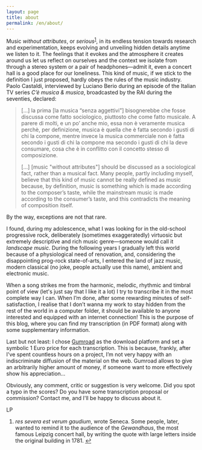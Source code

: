 ```yaml
---
layout: page
title: about
permalink: /en/about/
---
```


Music *without attributes*, or *serious*<sup><a href="#fn1"
id="ref1">1</a></sup>, in its endless tension towards research and
experimentation, keeps evolving and unveiling hidden details anytime we listen
to it. The feelings that it evokes and the atmosphere it creates around us let
us reflect on ourselves and the context we isolate from through a stereo
system or a pair of headphones—admit it, even a concert hall is a good place
for our loneliness.  This kind of music, if we stick to the definition I just
proposed, hardly obeys the rules of the music industry. Paolo Castaldi,
interviewed by Luciano Berio during an episode of the Italian TV series *C’è
musica & musica*, broadcasted by the RAI during the seventies, declared:

> [...] la prima [la musica “senza aggettivi”] bisognerebbe che fosse discussa
> come fatto sociologico, piuttosto che come fatto musicale. A parere di molti,
> e un po’ anche mio, essa non è veramente musica perchè, per definizione,
> musica è quella che è fatta secondo i gusti di chi la compone, mentre invece
> la musica commerciale non è fatta secondo i gusti di chi la compone ma
> secondo i gusti di chi la deve consumare, cosa che è in conflitto con il
> concetto stesso di composizione.
>
> [...] [music "without attributes"] should be discussed as a sociological
> fact, rather than a musical fact. Many people, partly including myself,
> believe that this kind of music cannot be really defined as music because, by
> definition, music is something which is made according to the composer’s
> taste, while the mainstream music is made according to the consumer’s taste,
> and this contradicts the meaning of composition itself.

By the way, exceptions are not that rare.

I found, during my adolescence, what I was looking for in the old-school
progressive rock, deliberately (sometimes exaggeratedly) virtuosic but
extremely descriptive and rich music genre—someone would call it *landscape
music*.  During the following years I gradually left this world because of a
physiological need of renovation, and, considering the disappointing prog-rock
state-of-arts, I entered the land of jazz music, modern classical (no joke,
people actually use this name), ambient and electronic music.

When a song strikes me from the harmonic, melodic, rhythmic and timbral point
of view (let's just say that I like it a lot) I try to transcribe it in the
most complete way I can. When I’m done, after some rewarding minutes of
self-satisfaction, I realise that I don’t wanna my work to stay hidden from the
rest of the world in a computer folder, it should be available to anyone
interested and equipped with an internet connection! This is the purpose of
this blog, where you can find my transcription (in PDF format) along with some
supplementary information.

Last but not least: I chose [Gumroad](http://www.gumroad.com) as the download
platform and set a symbolic 1 Euro price for each transcription. This is
because, frankly, after I've spent countless hours on a project, I’m not very
happy with an indiscriminate diffusion of the material on the web. Gumroad
allows to give an arbitrarily higher amount of money, if someone want to more
effectively show his appreciation...

Obviously, any comment, critic or suggestion is very welcome. Did you spot a
typo in the scores? Do you have some transcription proposal or commission?
Contact me, and I'll be happy to discuss about it.

LP

<ol>
    <li id="fn1" class="footnote">
        <em>res severa est verum gaudium</em>, wrote Seneca. Some people,
        later, wanted to remind it to the audience of the <em>Gewandhaus</em>,
        the most famous Leipzig concert hall, by writing the quote with large
        letters inside the original building in 1781. <a href="#ref1"
        title="Jump back to footnote 1 in the text.">↩</a>
    </li>
</ol>

<!-- vim: set tw=79 spell spelllang=en: -->
